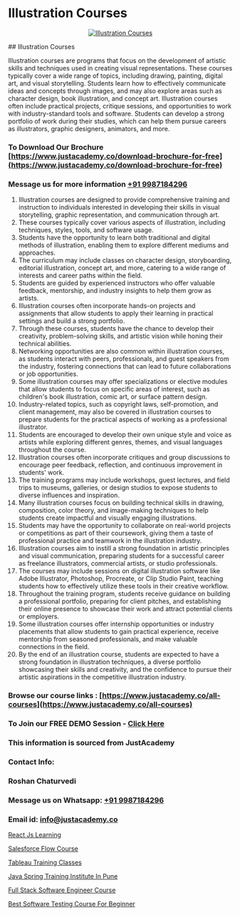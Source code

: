 # Illustration Courses

<p align="center">
  <a href="https://justacademy.co/all-courses">
    <img src="https://i.ibb.co/P5KtSQ2/ui-ux.png" alt="Illustration Courses">
  </a>
</p>
## Illustration Courses

Illustration courses are programs that focus on the development of artistic skills and techniques used in creating visual representations. These courses typically cover a wide range of topics, including drawing, painting, digital art, and visual storytelling. Students learn how to effectively communicate ideas and concepts through images, and may also explore areas such as character design, book illustration, and concept art. Illustration courses often include practical projects, critique sessions, and opportunities to work with industry-standard tools and software. Students can develop a strong portfolio of work during their studies, which can help them pursue careers as illustrators, graphic designers, animators, and more.
### To Download Our Brochure [https://www.justacademy.co/download-brochure-for-free](https://www.justacademy.co/download-brochure-for-free)
### Message us for more information [+91 9987184296](https://api.whatsapp.com/send?phone=919987184296)
1) Illustration courses are designed to provide comprehensive training and instruction to individuals interested in developing their skills in visual storytelling, graphic representation, and communication through art.
2) These courses typically cover various aspects of illustration, including techniques, styles, tools, and software usage.
3) Students have the opportunity to learn both traditional and digital methods of illustration, enabling them to explore different mediums and approaches.
4) The curriculum may include classes on character design, storyboarding, editorial illustration, concept art, and more, catering to a wide range of interests and career paths within the field.
5) Students are guided by experienced instructors who offer valuable feedback, mentorship, and industry insights to help them grow as artists.
6) Illustration courses often incorporate hands-on projects and assignments that allow students to apply their learning in practical settings and build a strong portfolio.
7) Through these courses, students have the chance to develop their creativity, problem-solving skills, and artistic vision while honing their technical abilities.
8) Networking opportunities are also common within illustration courses, as students interact with peers, professionals, and guest speakers from the industry, fostering connections that can lead to future collaborations or job opportunities.
9) Some illustration courses may offer specializations or elective modules that allow students to focus on specific areas of interest, such as children's book illustration, comic art, or surface pattern design.
10) Industry-related topics, such as copyright laws, self-promotion, and client management, may also be covered in illustration courses to prepare students for the practical aspects of working as a professional illustrator.
11) Students are encouraged to develop their own unique style and voice as artists while exploring different genres, themes, and visual languages throughout the course.
12) Illustration courses often incorporate critiques and group discussions to encourage peer feedback, reflection, and continuous improvement in students' work.
13) The training programs may include workshops, guest lectures, and field trips to museums, galleries, or design studios to expose students to diverse influences and inspiration.
14) Many illustration courses focus on building technical skills in drawing, composition, color theory, and image-making techniques to help students create impactful and visually engaging illustrations.
15) Students may have the opportunity to collaborate on real-world projects or competitions as part of their coursework, giving them a taste of professional practice and teamwork in the illustration industry.
16) Illustration courses aim to instill a strong foundation in artistic principles and visual communication, preparing students for a successful career as freelance illustrators, commercial artists, or studio professionals.
17) The courses may include sessions on digital illustration software like Adobe Illustrator, Photoshop, Procreate, or Clip Studio Paint, teaching students how to effectively utilize these tools in their creative workflow.
18) Throughout the training program, students receive guidance on building a professional portfolio, preparing for client pitches, and establishing their online presence to showcase their work and attract potential clients or employers.
19) Some illustration courses offer internship opportunities or industry placements that allow students to gain practical experience, receive mentorship from seasoned professionals, and make valuable connections in the field.
20) By the end of an illustration course, students are expected to have a strong foundation in illustration techniques, a diverse portfolio showcasing their skills and creativity, and the confidence to pursue their artistic aspirations in the competitive illustration industry.

### Browse our course links : [https://www.justacademy.co/all-courses](https://www.justacademy.co/all-courses) 
### To Join our FREE DEMO Session - [Click Here](https://www.justacademy.co/register-for-course-demo)


### This information is sourced from JustAcademy
### Contact Info:
### Roshan Chaturvedi
### Message us on Whatsapp: [+91 9987184296](https://api.whatsapp.com/send?phone=919987184296)
### Email id: [info@justacademy.co](mailto:info@justacademy.co)
                
[React Js Learning](https://www.linkedin.com/pulse/react-js-learning-justacademy-berlin-y38je?trackingId=Bf4eDBUvLO095qOJ9IF6xg%3D%3D&lipi=urn%3Ali%3Apage%3Ad_flagship3_company_admin%3Bc6fFeBAPTsmTPnAO4CV7Tw%3D%3D)

[Salesforce Flow Course](https://www.linkedin.com/pulse/salesforce-flow-course-justacademy-portland-hqdhf?trackingId=01OfVixdwKIPUWyK6eFG3w%3D%3D&lipi=urn%3Ali%3Apage%3Ad_flagship3_company_admin%3Bis%2Ftn4MqQ4e8qp62a5t3uQ%3D%3D)

[Tableau Training Classes](https://medium.com/@abhidnya.1068/tableau-training-classes-a641a0142a34)

[Java Spring Training Institute In Pune](https://medium.com/@kumarishimmi99/java-spring-training-institute-in-pune-defcbc1a23dd)

[Full Stack Software Engineer Course](https://justacademyin.github.io/justacademy/full-stack-software-engineer-course)

[Best Software Testing Course For Beginner](https://justacademyin.github.io/justacademy/best-software-testing-course-for-beginner)

